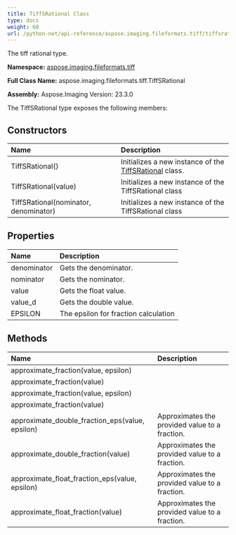 ```yaml
---
title: TiffSRational Class
type: docs
weight: 60
url: /python-net/api-reference/aspose.imaging.fileformats.tiff/tiffsrational/
---
```


The tiff rational type.

**Namespace:** [aspose.imaging.fileformats.tiff](/imaging/python-net/api-reference/aspose.imaging.fileformats.tiff/)

**Full Class Name:** aspose.imaging.fileformats.tiff.TiffSRational

**Assembly:**  Aspose.Imaging Version: 23.3.0

The TiffSRational type exposes the following members:
## **Constructors**
|**Name**|**Description**|
| :- | :- |
|TiffSRational()|Initializes a new instance of the [TiffSRational](/imaging/python-net/api-reference/aspose.imaging.fileformats.tiff/tiffsrational/) class.|
|TiffSRational(value)|Initializes a new instance of the TiffSRational class|
|TiffSRational(nominator, denominator)|Initializes a new instance of the TiffSRational class|
## **Properties**
|**Name**|**Description**|
| :- | :- |
|denominator|Gets the denominator.|
|nominator|Gets the nominator.|
|value|Gets the float value.|
|value_d|Gets the double value.|
|EPSILON|The epsilon for fraction calculation|
## **Methods**
|**Name**|**Description**|
| :- | :- |
|approximate_fraction(value, epsilon)|  |
|approximate_fraction(value)|  |
|approximate_fraction(value, epsilon)|  |
|approximate_fraction(value)|  |
|approximate_double_fraction_eps(value, epsilon)|Approximates the provided value to a fraction.|
|approximate_double_fraction(value)|Approximates the provided value to a fraction.|
|approximate_float_fraction_eps(value, epsilon)|Approximates the provided value to a fraction.|
|approximate_float_fraction(value)|Approximates the provided value to a fraction.|
